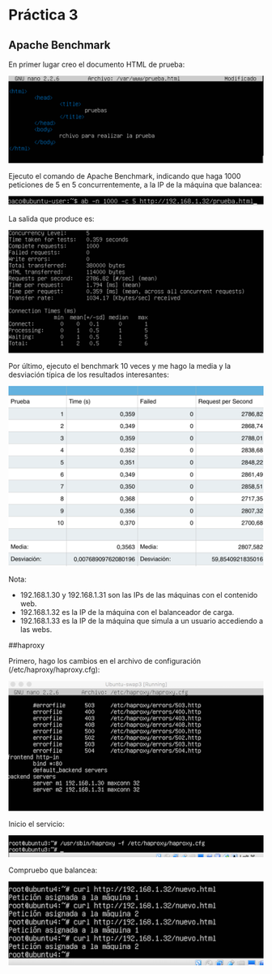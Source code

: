 # Práctica 3

## Apache Benchmark

En primer lugar creo el documento HTML de prueba:

![img1](https://github.com/fjfernandez93/swap1516/blob/master/pract4/1.png)

Ejecuto el comando de Apache Benchmark, indicando que haga 1000 peticiones de 5 en 5 concurrentemente, a la IP de la máquina que balancea:

![img2](https://github.com/fjfernandez93/swap1516/blob/master/pract4/2.png)

La salida que produce es:

![img3](https://github.com/fjfernandez93/swap1516/blob/master/pract4/3.png)

Por último, ejecuto el benchmark 10 veces y me hago la media y la desviación típica de los resultados interesantes:

![img4](https://github.com/fjfernandez93/swap1516/blob/master/pract4/4.png)

Nota:

- 192.168.1.30 y 192.168.1.31 son las IPs de las máquinas con el contenido web.
- 192.168.1.32 es la IP de la máquina con el balanceador de carga.
- 192.168.1.33 es la IP de la máquina que simula a un usuario accediendo a las webs.

##haproxy

Primero, hago los cambios en el archivo de configuración (/etc/haproxy/haproxy.cfg):

![img5](https://github.com/fjfernandez93/swap1516/blob/master/pract3/img/5.png)

Inicio el servicio:

![img6](https://github.com/fjfernandez93/swap1516/blob/master/pract3/img/6.png)

Compruebo que balancea:

![img7](https://github.com/fjfernandez93/swap1516/blob/master/pract3/img/7.png)
